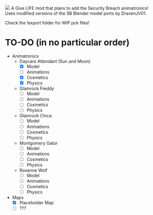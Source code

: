 ![](https://github.com/The64thGamer/Give-LIFE/blob/main/UI/logo%20subtitle.png)
A Give LIFE mod that plans to add the Security Breach animatronics! Uses modified versions of the SB Blender model ports by DravenJV01.

Check the !export folder for WIP pck files!

# TO-DO (in no particular order)
- Animatronics
  - Daycare Attendant (Sun and Moon)
      - [x] Model
      - [ ] Animations
      - [x] Cosmetics
      - [x] Physics
  - Glamrock Freddy
      - [ ] Model
      - [ ] Animations
      - [ ] Cosmetics
      - [ ] Physics
  - Glamrock Chica
      - [ ] Model
      - [ ] Animations
      - [ ] Cosmetics
      - [ ] Physics
  - Montgomery Gator
      - [ ] Model
      - [ ] Animations
      - [ ] Cosmetics
      - [ ] Physics
  - Roxanne Wolf
      - [ ] Model
      - [ ] Animations
      - [ ] Cosmetics
      - [ ] Physics
- Maps
  - [x] Placeholder Map
  - [ ] ???

